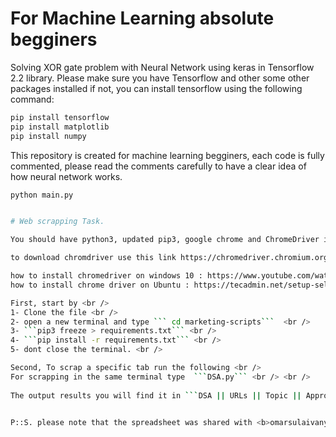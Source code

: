 # For Machine Learning absolute begginers
Solving XOR gate problem with Neural Network using keras in Tensorflow 2.2 library.
Please make sure you have Tensorflow and other some other packages installed if not, you can install tensorflow using the following command:

```bash
pip install tensorflow
pip install matplotlib
pip install numpy
```

This repository is created for machine learning begginers, each code is fully commented, please read the comments carefully to have a clear idea of how neural network works.

```bash
python main.py


# Web scrapping Task.

You should have python3, updated pip3, google chrome and ChromeDriver installed & configured properly.

to download chromdriver use this link https://chromedriver.chromium.org/downloads download the version matching your chrome version.

how to install chromedriver on windows 10 : https://www.youtube.com/watch?v=dz59GsdvUF8
how to install chrome driver on Ubuntu : https://tecadmin.net/setup-selenium-chromedriver-on-ubuntu/

First, start by <br />
1- Clone the file <br />
2- open a new terminal and type ``` cd marketing-scripts```  <br />
3- ```pip3 freeze > requirements.txt``` <br />
4- ```pip install -r requirements.txt``` <br />
5- dont close the terminal. <br />

Second, To scrap a specific tab run the following <br />
For scrapping in the same terminal type  ```DSA.py``` <br /> <br />
    
The output results you will find it in ```DSA || URLs || Topic || Approved``` sheet ```Omar`` tab. <br /><br /><br />


P::S. please note that the spreadsheet was shared with <b>omarsulaivany@automation-319011.iam.gserviceaccount.com</b> in advance.
